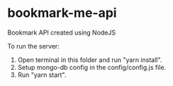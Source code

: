 # bookmark-me-api
Bookmark API created using NodeJS


To run the server:
1. Open terminal in this folder and run "yarn install".
2. Setup mongo-db config in the config/config.js file.
3. Run "yarn start".
